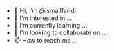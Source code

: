 - 👋 Hi, I’m @ismailfaridi
- 👀 I’m interested in ...
- 🌱 I’m currently learning ...
- 💞️ I’m looking to collaborate on ...
- 📫 How to reach me ...

<!---
ismailfaridi/ismailfaridi is a ✨ special ✨ repository because its `README.md` (this file) appears on your GitHub profile.
You can click the Preview link to take a look at your changes.
--->
